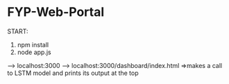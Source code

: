
# FYP-Web-Portal

START: 
1. npm install
4. node app.js

--> localhost:3000
--> localhost:3000/dashboard/index.html =>makes a call to LSTM model and prints its output at the top
